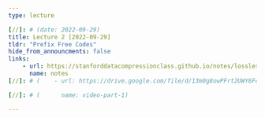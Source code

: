 ```yaml
---
type: lecture

[//]: # (date: 2022-09-29)
title: Lecture 2 [2022-09-29]
tldr: "Prefix Free Codes"
hide_from_announcments: false
links: 
    - url: https://stanforddatacompressionclass.github.io/notes/lossless_iid/prefix_free_codes.html
      name: notes
[//]: # (    - url: https://drive.google.com/file/d/13m0g8owPFrt2UWY6FotD5lzmBf0X6klF/view?usp=sharing)

[//]: # (      name: video-part-1)

---
```

